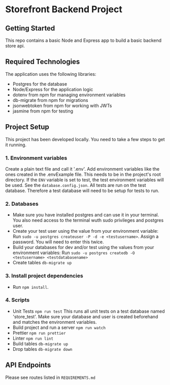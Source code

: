 # Storefront Backend Project

## Getting Started

This repo contains a basic Node and Express app to build a basic backend store api.

## Required Technologies
The application uses the following libraries:
- Postgres for the database
- Node/Express for the application logic
- dotenv from npm for managing environment variables
- db-migrate from npm for migrations
- jsonwebtoken from npm for working with JWTs
- jasmine from npm for testing

## Project Setup
This project has been developed locally. You need to take a few steps to get it running.

### 1. Environment variables
Create a plain text file and call it '.env'. Add environment variables like the ones created in the .envExample file. This needs to be in the project's root directory. If the `ENV` variable is set to test, the test environment variables will be used. See the `database.config.json`. All tests are run on the test database. Therefore a test database will need to be setup for tests to run.

### 2. Databases
 - Make sure you have installed postgres and can use it in your terminal. You also need access to the terminal wuth sudo privileges and postgres user.
 - Create your test user using the value from your environment variable: Run `sudo -u postgres createuser -P -d -e <testusername>`. Assign a password. You  will need to enter this twice.
 - Build your databases for dev and/or test using the values from your environment variables: Run `sudo -u postgres createdb -O <testusername> <testdatabasename>`
 - Create tables `db-migrate up`

### 3. Install project dependencies
 - Run `npm install`.

### 4. Scripts
 - Unit Tests `npm run test` This runs all unit tests on a test database named 'store_test'. Make sure your database and user is created beforehand and matches the environment variables.
 - Build project and run a server `npm run watch`
 - Prettier `npm run prettier`
 - Linter `npm run lint`
 - Build tables `db-migrate up`
 - Drop tables `db-migrate down`

## API Endpoints
Please see routes listed in `REQUIREMENTS.md`  

